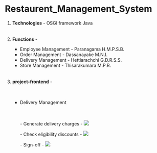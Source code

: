 # Restaurent_Management_System

<ol>
  <li><b>Technologies</b> - OSGI framework Java</li>
  <br></br>
  
  <li><b>Functions</b> - </li>
  <ul type="square">
  <li>Employee Management - Paranagama H.M.P.S.B.</li>
  <li>Order Management  - Dassanayake M.N.I.</li>
  <li>Delivery Management - Hettiarachchi G.D.R.S.S.</li>
  <li>Store Management - Thisarakumara M.P.R.</li>
  </ul>
  <br></br>
  
  <li><b>project-frontend</b> - </li>
  <br></br>
 
  <ul type="square">
  <li> Delivery Management</li>
  <br></br>
  
   <p> - Generate delivery charges -
   <img src="https://user-images.githubusercontent.com/88665593/226521268-2b928ec3-d0dd-44d3-a714-4b8a23e4108f.png" ></img> 
   </p>
   
   <p> - Check eligibility discounts -
   <img src="https://user-images.githubusercontent.com/88665593/226521845-86e9b66e-95b3-47ed-9d94-06fa507fb48d.png" ></img> 
   </p>
   
   <p> - Sign-off -
   <img src="https://user-images.githubusercontent.com/88665593/226521980-61286825-bada-4da6-827c-b22d157ea6a6.png" ></img>
   </p>
  </ul>
</ol>



